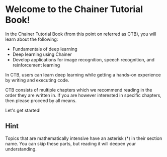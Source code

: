 <!---# Chainer Tutorial Bookへようこそ!-->
# Welcome to the Chainer Tutorial Book!

<!---Chainer Tutorial Book（CTB）では次のことをオンラインで学べます-->
In the Chainer Tutorial Book (from this point on referred as CTB), you will learn about the following:

<!---
ディープラーニングの基礎知識
Chainerを使ったディープラーニングの開発
画像認識、音声認識、強化学習のアプリケーションの開発
-->

* Fundamentals of deep learning
* Deep learning using Chainer
* Develop applications for image recognition, speech recognition, and reinforcement learning


<!---<CTBではユーザーは実際にコードを書いて実行しながらディープラーニングを学べます。-->
In CTB, users can learn deep learning while getting a hands-on experience by writing and executing code.

<!--CTBは複数の章から構成されています。
前から順番に読むことをお勧めしますが一部分だけ知りたい場合は先に読み進めても大丈夫です-->
CTB consists of multiple chapters which we recommend reading in the order they are written in.
If you are however interested in specific chapters, then please proceed by all means.


<!--それではさっそくはじめていきましょう。-->
Let's get started!

<!---## ヒント-->
## Hint

<!--数学の専門知識が必要な話題についてはセクション名の後に*がついています。
このセクションは読み飛ばしても大丈夫ですが，読むことで理解が深まります。-->
Topics that are mathematically intensive have an asterisk (*) in their section name.
You can skip these parts, but reading it will deepen your understanding.

